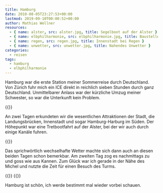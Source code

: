 ```yaml
---
title: Hamburg
date: 2010-08-05T23:27:53+00:00
lastmod: 2019-09-10T00:00:52+00:00
author: Mathias Wellner
resources:
  - { name: alster, src: alster.jpg, title: Segelboot auf der Alster }
  - { name: elbphilharmonie, src: elbphilharmonie.jpg, title: Baustelle der Elbphilharmonie }
  - { name: regen, src: regen.jpg, title: Innenstadt bei Regen }
  - { name: unwetter, src: unwetter.jpg, title: Nahendes Unwetter }
categories:
  - reisen
tags:
  - hamburg
  - elbphilharmonie
---
```

Hamburg war die erste Station meiner Sommerreise durch Deutschland. Von Zürich fuhr mich ein ICE direkt in reichlich sieben Stunden durch ganz Deutschland. Unmittelbarer Anlass war der kürzliche Umzug meiner Schwester, so war die Unterkunft kein Problem. 
<!--more-->

{{<responsive-image name="elbphilharmonie">}}

An zwei Tagen erkundeten wir die wesentlichen Attraktionen der Stadt, die Landungsbrücken, Innenstadt und sogar Hamburg-Harburg im Süden. Der Höhepunkt war eine Tretbootfahrt auf der Alster, bei der wir auch durch einige Kanäle fuhren. 

{{<responsive-image name="alster">}}

Das sprichwörtlich wechselhafte Wetter machte sich dann auch an diesen beiden Tagen schon bemerkbar. Am zweiten Tag zog es nachmittags zu und goss wie aus Kannen. Zum Glück war ich gerade in der Nähe des Michel und nutzte die Zeit für einen Besuch des Turms. 

{{<responsive-image name="unwetter">}}
{{<responsive-image name="regen">}}

Hamburg ist schön, ich werde bestimmt mal wieder vorbei schauen.